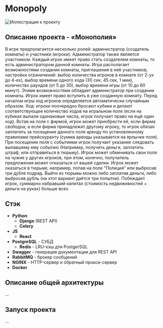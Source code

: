 # Monopoly

![Иллюстрация к проекту](https://gitlab.com/dmitrybass/monopoly/-/raw/main/monoply.png?ref_type=heads)
## Описание проекта - «Монополия» 

В игре предполагается несколько ролей: администратор (создатель комнаты) и участники (игроки). 
Администратор также является участником. 
Каждый игрок имеет право стать создателем комнаты, то есть администратором данной комнаты. 
Игра располагает возможностями создания комнаты, приглашения в неё участников, настройки ограничений: выбор количества игроков в комнате (от 2-ух до 4-ех), выбор времени одного хода (30 сек, 45 сек, 1 мин), количество раундов (от 5 до 30), выбор времени игры (от 10 до 60 минут).
Этими возможностями обладает администратор при создании комнаты.
Игрок имеет право вступить в уже созданную комнату.
Перед началом игры ход игроков определяется автоматически случайным образом.
Ход: игроки поочередно бросают кубики и делают соответствующее количество ходов на игральном поле (если на кубиках выпали одинаковые числа, игрок получает право на ещё один ход). Встав на поле с фирмой, игрок может приобрести её, если фирма свободна; а если фирма принадлежит другому игроку, то игрок обязан заплатить за посещение данного поля аренду по установленному правилами прейскуранту (сумма аренды указывается на ярлычке поля). При посещении поля с событиями игрок получает указание следовать выпавшему ему событию (Например, получить деньги, заплатить штраф, или отправиться в тюрьму).
Игрок может обменивать свои поля на чужие у других игроков, при этом, конечно, получатель предложения может отказаться от вашей сделки.
Игрок может оказаться в тюрьме, например, попав на поле "Полиция" или выбросив три дубля подряд. Выйти из тюрьмы можно либо заплатив деньги, либо выбросив дубль (на этот вариант даётся три попытки).
Побеждает игрок, суммарно набравший капитал (стоимость недвижимостей + деньги на руках) больше всех.

## Стэк
- **Python**
  - **Django** (REST API)
  - **Celery**
- **JS**
  - **React**
- **PostgreSQL** - СУБД
  - **Redis** - LRU-кэш для PostgerSQL
- **Swagger** - генерация документации для REST API
- **RabbitMQ** - брокер сообщений
- **NGINX** - HTTP-сервер и обратный прокси-сервер
- **Docker**

## Описание общей архитектуры
...

## Запуск проекта
...
